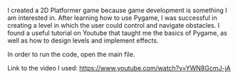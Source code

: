 I created a 2D Platformer game because game development is something I am interested in. After learning how to use Pygame, I was successful in creating a level in which the user could control and navigate obstacles. I found a useful tutorial on Youtube that taught me the basics of Pygame, as well as how to design levels and implement effects. 

In order to run the code, open the main file. 

Link to the video I used: https://www.youtube.com/watch?v=YWN8GcmJ-jA 
